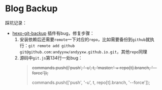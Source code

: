 # Blog Backup

踩坑记录：

- [hexo-git-backup](https://github.com/coneycode/hexo-git-backup) 插件有bug，修复步骤：
  1. 安装依赖后还需要`remote`一下对应的`repo`，比如需要备份到`github`就执行：`git remote add github git@github.com:andyyxw/andyyxw.github.io.git`，其他`repo`同理
  2. 源码中`git.js`第134行一处bug：
      > ~~commands.push(['push', '-u', t, 'master:' + repo[t].branch, '--force']);~~
      > >
      > commands.push(['push', '-u', t, repo[t].branch, '--force']);
